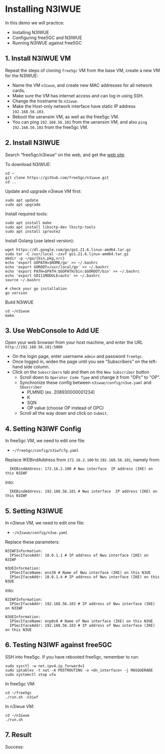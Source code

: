 <!-- Google tag (gtag.js) --> <script async src="https://www.googletagmanager.com/gtag/js?id=G-JETJ7TJ805"></script> <script> window.dataLayer = window.dataLayer || []; function gtag(){dataLayer.push(arguments);} gtag('js', new Date()); gtag('config', 'G-JETJ7TJ805'); </script>

# Installing N3IWUE 

In this demo we will practice:

- Installing N3IWUE
- Configuring free5GC and N3IWUE
- Running N3IWUE against free5GC

## 1. Install N3IWUE VM

Repeat the steps of cloning `free5gc` VM from the base VM, create a new VM for the N3IWUE:

- Name the VM `n3iwue`, and create new MAC addresses for all network cards.
- Make sure the VM has internet access and can log in using SSH.
- Change the hostname to `n3iwue`.
- Make the Host-only network interface have static IP address `192.168.56.103`.
- Reboot the ueransim VM, as well as the free5gc VM.
- You can ping `192.168.56.101` from the ueransim VM, and also `ping 192.168.56.103` from the free5gc VM.

## 2. Install N3IWUE

Search “free5gc/n3iwue” on the web, and get the [web site](https://github.com/free5gc/n3iwue).

To download N3IWUE:
```
cd ~
git clone https://github.com/free5gc/n3iwue.git
cd ..
```

Update and upgrade n3iwue VM first:
```
sudo apt update
sudo apt upgrade
```

Install required tools:
```
sudo apt install make
sudo apt install libsctp-dev lksctp-tools
sudo apt install iproute2
```

Install Golang (use latest version):
```
wget https://dl.google.com/go/go1.21.6.linux-amd64.tar.gz
sudo tar -C /usr/local -zxvf go1.21.6.linux-amd64.tar.gz
mkdir -p ~/go/{bin,pkg,src}
echo 'export GOPATH=$HOME/go' >> ~/.bashrc
echo 'export GOROOT=/usr/local/go' >> ~/.bashrc
echo 'export PATH=$PATH:$GOPATH/bin:$GOROOT/bin' >> ~/.bashrc 
echo 'export GO111MODULE=auto' >> ~/.bashrc
source ~/.bashrc

# check your go installation
go version
```

Build N3iWUE
```
cd ~/n3iwue
make
```

## 3. Use WebConsole to Add UE

Open your web browser from your host machine, and enter the URL `http://192.168.56.101:5000`

- On the login page, enter username `admin` and password `free5gc`.
- Once logged in, widen the page until you see “Subscribers” on the left-hand side column.
- Click on the `Subscribers` tab and then on the `New Subscriber` button
    - Scroll down to `Operator Code Type` and change it from "OPc" to "OP".
    - Synchronize these config between `n3iwue/config/n3ue.yaml` and `Sbuscriber`
        - PLMNID (ex. 208930000001234)
        - K
        - SQN
        - OP value (choose OP instead of OPC)
    - Scroll all the way down and click on `Submit`.

## 4. Setting N3IWF Config

In free5gc VM, we need to edit one file:

- `~/free5gc/config/n3iwfcfg.yaml`

Replace IKEBindAddress from `172.16.2.100` to `192.168.56.101`, namely from:
```
  IKEBindAddress: 172.16.2.100 # Nwu interface  IP address (IKE) on this N3IWF
```
into:
```
  IKEBindAddress: 192.168.56.101 # Nwu interface  IP address (IKE) on this N3IWF
```
## 5. Setting N3IWUE

In n3iwue VM, we need to edit one file:

- `~/n3iwue/config/n3ue.yaml`

Replace these parameters:
```
N3IWFInformation:
  IPSecIfaceAddr: 10.0.1.1 # IP address of Nwu interface (IKE) on N3IWF

N3UEInformation:
  IPSecIfaceName: ens38 # Name of Nwu interface (IKE) on this N3UE
  IPSecIfaceAddr: 10.0.1.4 # IP address of Nwu interface (IKE) on this N3UE
```
into:
```
N3IWFInformation:
  IPSecIfaceAddr: 192.168.56.103 # IP address of Nwu interface (IKE) on N3IWF

N3UEInformation:
  IPSecIfaceName: enp0s8 # Name of Nwu interface (IKE) on this N3UE
  IPSecIfaceAddr: 192.168.56.103 # IP address of Nwu interface (IKE) on this N3UE
```

## 6. Testing N3IWF against free5GC

SSH into free5gc. If you have rebooted free5gc, remember to run:
```
sudo sysctl -w net.ipv4.ip_forward=1
sudo iptables -t nat -A POSTROUTING -o <dn_interface> -j MASQUERADE
sudo systemctl stop ufw
```
In free5gc VM:
```
cd ~/free5gc
./run.sh -n3iwf
```
In n3iwue VM:
```
cd ~/n3iwue
./run.sh
```

## 7. Result
Success:
